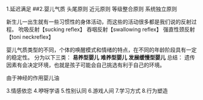 1.延迟满足
##2.婴儿气质
头尾原则
近元原则
等级整合原则
系统独立原则

新生儿一出生就有一些习惯性的身体活动，而这些的活动很多都是我们说的反射过程。
吮吸反射【sucking reflex】
吞咽反射【swallowing reflex】
强直性颈反射【toni neckreflex】

婴儿气质类型的不同，个体的唤醒模式和情绪的特点，在不同的年龄阶段具有一定的稳定性。
分为以下三类：
**易养型婴儿**
**难养型婴儿**
**发展缓慢型婴儿**
总结：
遗传因素有会决定环境，也就是孩子可能会自己挑选有利于自己的环境。

由于神经的作用婴儿油

3.情感依恋
4.咿呀学语
5.性别认同
6.游戏人间
7.学习方式
8.行为塑造
